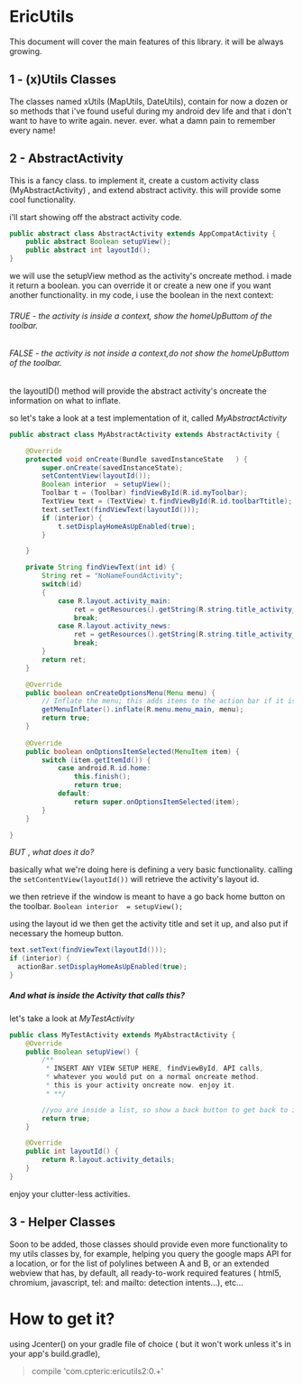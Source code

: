 # EricUtils

This document will cover the main features of this library. it will be always growing.

## 1 - (x)Utils Classes
The classes named xUtils (MapUtils, DateUtils), contain for now a dozen or so methods that i've found useful during my android dev life and that i don't want to have to write again. never. ever. what a damn pain to remember every name!

## 2 - AbstractActivity

This is a fancy class. to implement it, create a custom activity class (MyAbstractActivity) , and extend abstract activity. this will provide some cool functionality.

i'll start showing off the abstract activity code.

```java
public abstract class AbstractActivity extends AppCompatActivity {
    public abstract Boolean setupView();
    public abstract int layoutId();
}
```

we will use the setupView method as the activity's oncreate method.  i made it return a boolean. you can override it or create a new one if you want another functionality. in my code, i use the boolean in the next context:
###### TRUE - the activity is inside a context, show the homeUpButtom of the toolbar.
###### FALSE - the activity is not inside a context,do not show the homeUpButtom of the toolbar.

the layoutID() method will provide the abstract activity's oncreate the information on what to inflate.

so let's take a look at a test implementation of it, called _MyAbstractActivity_

```java
public abstract class MyAbstractActivity extends AbstractActivity {

    @Override
    protected void onCreate(Bundle savedInstanceState   ) {
        super.onCreate(savedInstanceState);
        setContentView(layoutId());
        Boolean interior  = setupView();
        Toolbar t = (Toolbar) findViewById(R.id.myToolbar);
        TextView text = (TextView) t.findViewById(R.id.toolbarTtitle);
        text.setText(findViewText(layoutId()));
        if (interior) {
            t.setDisplayHomeAsUpEnabled(true);
        }

    }

    private String findViewText(int id) {
        String ret = "NoNameFoundActivity";
        switch(id)
        {
            case R.layout.activity_main:
                ret = getResources().getString(R.string.title_activity_main);
                break;
            case R.layout.activity_news:
                ret = getResources().getString(R.string.title_activity_news);
                break;
        }
        return ret;
    }

    @Override
    public boolean onCreateOptionsMenu(Menu menu) {
        // Inflate the menu; this adds items to the action bar if it is present.
        getMenuInflater().inflate(R.menu.menu_main, menu);
        return true;
    }
    
    @Override
    public boolean onOptionsItemSelected(MenuItem item) {
        switch (item.getItemId()) {
            case android.R.id.home:
                this.finish();
                return true;
            default:
                return super.onOptionsItemSelected(item);
        }
    }

}
```
_BUT_ , *_what does it do?_*

basically what we're doing here is defining a very basic functionality.
calling the ``` setContentView(layoutId()) ``` will retrieve the activity's layout id.

we then retrieve if the window is meant to have a go back home button on the toolbar. 
``` Boolean interior  = setupView(); ```

using the layout id we then get the activity title and set it up, and also put if necessary the homeup button.
```java
text.setText(findViewText(layoutId()));
if (interior) {
  actionBar.setDisplayHomeAsUpEnabled(true);
}
```

##### And what is inside the Activity that calls this?

let's take a look at _MyTestActivity_
```java
public class MyTestActivity extends MyAbstractActivity {
    @Override
    public Boolean setupView() {
        /**
         * INSERT ANY VIEW SETUP HERE, findViewById, API calls,
         * whatever you would put on a normal oncreate method.
         * this is your activity oncreate now. enjoy it.
         * **/

        //you are inside a list, so show a back button to get back to it. because i say so.
        return true;
    }

    @Override
    public int layoutId() {
        return R.layout.activity_details;
    }
}
```

enjoy your clutter-less activities.

## 3 - Helper Classes

Soon to be added, those classes should provide even more functionality to my utils classes by, for example, helping you query the google maps API for a location, or for the list of polylines between A and B, or an extended webview that has, by default, all ready-to-work required features ( html5, chromium, javascript, tel: and mailto: detection intents...), etc...


# How to get it?

using Jcenter() on your gradle file of choice ( but it won't work unless it's in your app's build.gradle),

> compile 'com.cpteric:ericutils2:0.+'
